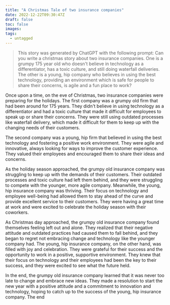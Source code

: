 ```yaml
---
title: "A Christmas Tale of two insurance companies"
date: 2022-12-22T09:30:47Z
draft: false
toc: false
images:
tags:
  - untagged
---
```


> This story was generated by ChatGPT with the following prompt:
> Can you write a christmas story about two insurance companies. One is a grumpy 175 year old who doesn't believe in technology as a differentiator, has a toxic culture, and still doing waterfall deliveries. The other is a young, hip company who believes in using the best technology, providing an environment which is safe for people to share their concerns, is agile and a fun place to work?

Once upon a time, on the eve of Christmas, two insurance companies were preparing for the holidays. The first company was a grumpy old firm that had been around for 175 years. They didn't believe in using technology as a differentiator and had a toxic culture that made it difficult for employees to speak up or share their concerns. They were still using outdated processes like waterfall delivery, which made it difficult for them to keep up with the changing needs of their customers.

The second company was a young, hip firm that believed in using the best technology and fostering a positive work environment. They were agile and innovative, always looking for ways to improve the customer experience. They valued their employees and encouraged them to share their ideas and concerns.

As the holiday season approached, the grumpy old insurance company was struggling to keep up with the demands of their customers. Their outdated processes and toxic culture had left them behind, and they were struggling to compete with the younger, more agile company. Meanwhile, the young, hip insurance company was thriving. Their focus on technology and employee well-being had allowed them to stay ahead of the curve and provide excellent service to their customers. They were having a great time at work and were excited to celebrate the holiday season with their coworkers.

As Christmas day approached, the grumpy old insurance company found themselves feeling left out and alone. They realized that their negative attitude and outdated practices had caused them to fall behind, and they began to regret not embracing change and technology like the younger company had. The young, hip insurance company, on the other hand, was filled with joy and celebration. They were grateful for their success and the opportunity to work in a positive, supportive environment. They knew that their focus on technology and their employees had been the key to their success, and they were excited to see what the future held.

In the end, the grumpy old insurance company learned that it was never too late to change and embrace new ideas. They made a resolution to start the new year with a positive attitude and a commitment to innovation and technology, hoping to catch up to the success of the young, hip insurance company. The end
